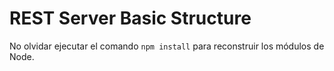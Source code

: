 # REST Server Basic Structure

No olvidar ejecutar el comando ``` npm install ``` para reconstruir
los módulos de Node.